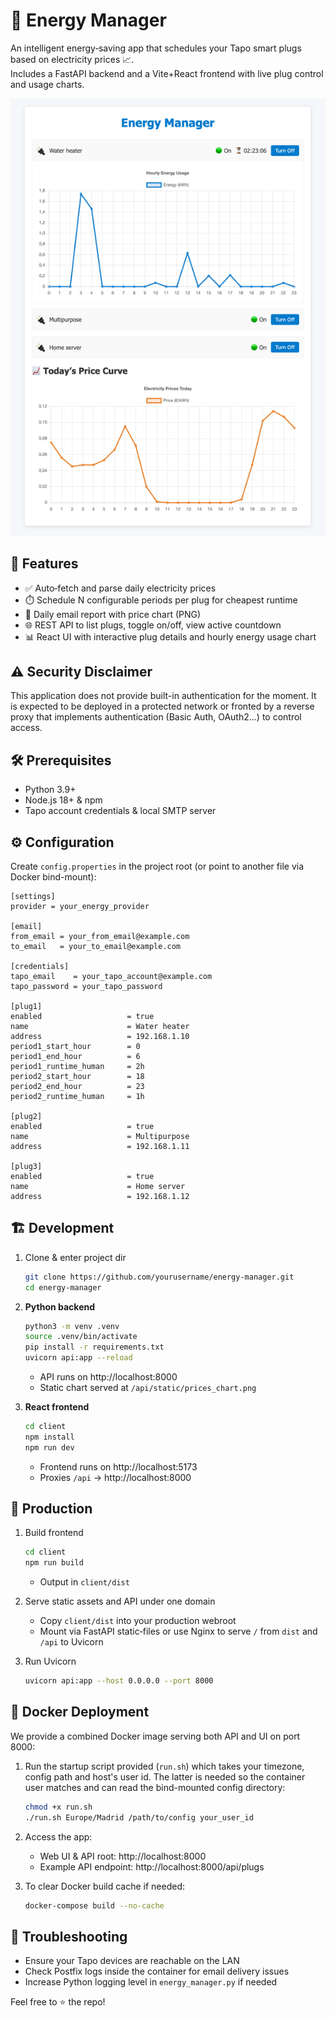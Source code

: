 # 🔌 Energy Manager

An intelligent energy‐saving app that schedules your Tapo smart plugs based on electricity prices 📈.  
Includes a FastAPI backend and a Vite+React frontend with live plug control and usage charts.

![example ui](docs/example_ui.png)

## 🚀 Features

- ✅ Auto‐fetch and parse daily electricity prices
- ⏱️ Schedule N configurable periods per plug for cheapest runtime
- 📧 Daily email report with price chart (PNG)
- 🌐 REST API to list plugs, toggle on/off, view active countdown
- 📊 React UI with interactive plug details and hourly energy usage chart

## ⚠️ Security Disclaimer

This application does not provide built-in authentication for the moment. It is expected to be deployed in a protected network or fronted by a reverse proxy that implements authentication (Basic Auth, OAuth2...) to control access.

## 🛠️ Prerequisites

- Python 3.9+  
- Node.js 18+ & npm  
- Tapo account credentials & local SMTP server  

## ⚙️ Configuration

Create `config.properties` in the project root (or point to another file via Docker bind-mount):

```properties
[settings]
provider = your_energy_provider

[email]
from_email = your_from_email@example.com
to_email   = your_to_email@example.com

[credentials]
tapo_email    = your_tapo_account@example.com
tapo_password = your_tapo_password

[plug1]
enabled                   = true
name                      = Water heater
address                   = 192.168.1.10
period1_start_hour        = 0
period1_end_hour          = 6
period1_runtime_human     = 2h
period2_start_hour        = 18
period2_end_hour          = 23
period2_runtime_human     = 1h

[plug2]
enabled                   = true
name                      = Multipurpose
address                   = 192.168.1.11

[plug3]
enabled                   = true
name                      = Home server
address                   = 192.168.1.12
```

## 🏗️ Development

1. Clone & enter project dir
   ```bash
   git clone https://github.com/yourusername/energy-manager.git
   cd energy-manager
   ```

2. **Python backend**
   ```bash
   python3 -m venv .venv
   source .venv/bin/activate
   pip install -r requirements.txt
   uvicorn api:app --reload
   ```
   - API runs on http://localhost:8000
   - Static chart served at `/api/static/prices_chart.png`

3. **React frontend**
   ```bash
   cd client
   npm install
   npm run dev
   ```
   - Frontend runs on http://localhost:5173
   - Proxies `/api` → http://localhost:8000

## 🚀 Production

1. Build frontend
   ```bash
   cd client
   npm run build
   ```
   - Output in `client/dist`

2. Serve static assets and API under one domain
   - Copy `client/dist` into your production webroot
   - Mount via FastAPI static‐files or use Nginx to serve `/` from `dist` and `/api` to Uvicorn

3. Run Uvicorn
   ```bash
   uvicorn api:app --host 0.0.0.0 --port 8000
   ```

## 🐳 Docker Deployment

We provide a combined Docker image serving both API and UI on port 8000:

1. Run the startup script provided (`run.sh`) which takes your timezone, config path and host's user id. The latter is needed so the container user matches and can read the bind-mounted config directory:
   ```bash
   chmod +x run.sh
   ./run.sh Europe/Madrid /path/to/config your_user_id
   ```

2. Access the app:
   - Web UI & API root: http://localhost:8000
   - Example API endpoint: http://localhost:8000/api/plugs

3. To clear Docker build cache if needed:
   ```bash
   docker-compose build --no-cache
   ```

## 🔧 Troubleshooting

- Ensure your Tapo devices are reachable on the LAN
- Check Postfix logs inside the container for email delivery issues
- Increase Python logging level in `energy_manager.py` if needed

Feel free to ⭐ the repo!

